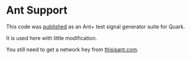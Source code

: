 # Ant Support

This code was [published](https://opensource.quarq.us/headunit_test/) as an Ant+ test signal generator suite for Quark.

It is used here with little modification.

You still need to get a network hey from [thisisant.com](https://www.thisisant.com/developer/ant-plus/ant-plus-basics/network-keys).
